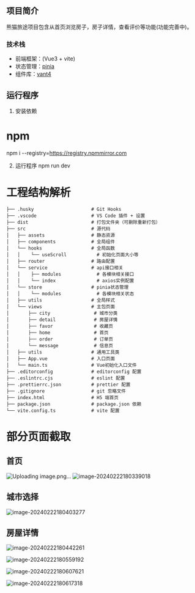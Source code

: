 ## 项目简介

熊猫旅途项目包含从首页浏览房子，房子详情，查看评价等功能(功能完善中)。

### 技术栈

- 前端框架：(Vue3 + vite)
- 状态管理：[pinia](https://pinia.vuejs.org/zh/)
- 组件库：[vant4](https://vant-contrib.gitee.io/vant/#/zh-CN/home)


## 运行程序

1. 安装依赖
# npm
npm i --registry=https://registry.npmmirror.com


2. 运行程序
npm run dev


# 工程结构解析

```
├── .husky                     # Git Hooks
├── .vscode                    # VS Code 插件 + 设置
├── dist                       # 打包文件夹（可删除重新打包）
├── src                        # 源代码
│   ├── assets                 # 静态资源
│   ├── components             # 全局组件
│   └── hooks                  # 全局函数
│   │    └── useScroll           # 初始化页面大小等
│   ├── router                 # 路由配置
│   └── service                # api接口相关
│   │    ├── modules             # 各模块相关接口
│   │    └── index               # axios实例配置
│   └── store                  # pinia状态管理
│   │    └── modules             # 各模块相关状态
│   ├── utils                  # 全局样式
│   └── views                  # 主包页面
│       ├── city                # 城市分类
│       ├── detail              # 房屋详情
│       ├── favor               # 收藏页
│       ├── home                # 首页
│       ├── order               # 订单页
│       └── message             # 信息页
│   ├── utils                  # 通用工具类
│   ├── App.vue                # 入口页面
│   └── main.ts                # Vue初始化入口文件
├── .editorconfig              # editorconfig 配置
├── .eslintrc.cjs              # eslint 配置
├── .prettierrc.json           # prettier 配置
├── .gitignore                 # git 忽略文件
├── index.html                 # H5 端首页
├── package.json               # package.json 依赖
└── vite.config.ts             # vite 配置
```

# 部分页面截取
## 首页
![Uploading image.png…]()
![image-20240222180339018](C:\Users\莫奇妙\AppData\Roaming\Typora\typora-user-images\image-20240222180339018.png)

## 城市选择

![image-20240222180403277](C:\Users\莫奇妙\AppData\Roaming\Typora\typora-user-images\image-20240222180403277.png)

## 房屋详情
![image-20240222180442261](C:\Users\莫奇妙\AppData\Roaming\Typora\typora-user-images\image-20240222180442261.png)

![image-20240222180559192](C:\Users\莫奇妙\AppData\Roaming\Typora\typora-user-images\image-20240222180559192.png)

![image-20240222180607621](C:\Users\莫奇妙\AppData\Roaming\Typora\typora-user-images\image-20240222180607621.png)

![image-20240222180617318](C:\Users\莫奇妙\AppData\Roaming\Typora\typora-user-images\image-20240222180617318.png)

